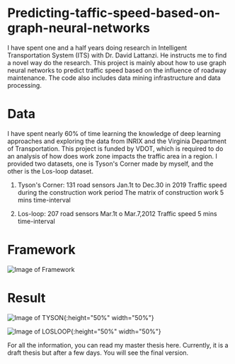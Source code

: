 # Predicting-taffic-speed-based-on-graph-neural-networks

I have spent one and a half years doing research in Intelligent Transportation System (ITS) with Dr. David Lattanzi. He instructs me to find a novel way do the research. 
This project is mainly about how to use graph neural networks to predict traffic speed based on the influence of roadway maintenance. The code also includes data mining infrastructure and data processing.

# Data

I have spent nearly 60% of time learning the knowledge of deep learning approaches and exploring the data from INRIX and the Virginia Department of Transportation. This project is funded by VDOT, which is required to do an analysis of how does work zone impacts the traffic area in a region.
I provided two datasets, one is Tyson's Corner made by myself, and the other is the Los-loop dataset.
  1. Tyson's Corner:
    131 road sensors
    Jan.1t to Dec.30 in 2019
    Traffic speed during the construction work period
    The matrix of construction work
    5 mins time-interval
    
  2. Los-loop:
    207 road sensors
    Mar.1t o Mar.7,2012
    Traffic speed
    5 mins time-interval
 
# Framework

![Image of Framework](https://github.com/yuanjielu96/Predicting-taffic-speed-based-on-graph-neural-networks/blob/main/picture/framework.png)

# Result

![Image of TYSON](https://github.com/yuanjielu96/Predicting-taffic-speed-based-on-graph-neural-networks/blob/main/picture/TYSON.png){:height="50%" width="50%"}

![Image of LOSLOOP](https://github.com/yuanjielu96/Predicting-taffic-speed-based-on-graph-neural-networks/blob/main/picture/STGCN.png){:height="50%" width="50%"}

For all the information, you can read my master thesis here. Currently, it is a draft thesis but after a few days. You will see the final version.



